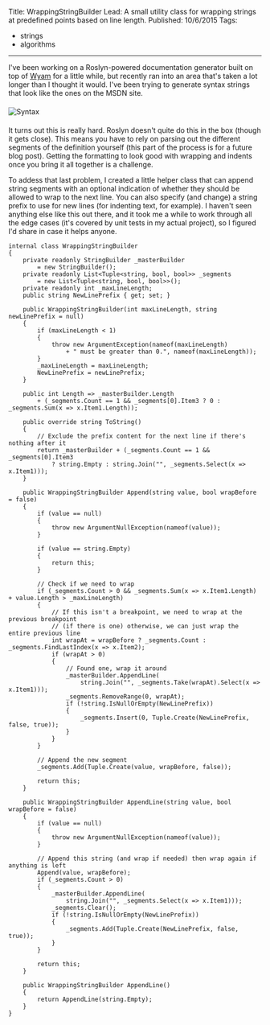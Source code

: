 Title: WrappingStringBuilder
Lead: A small utility class for wrapping strings at predefined points based on line length.
Published: 10/6/2015
Tags:
  - strings
  - algorithms
---
I've been working on a Roslyn-powered documentation generator built on top of [Wyam](http://wyam.io) for a little while, but recently ran into an area that's taken a lot longer than I thought it would. I've been trying to generate syntax strings that look like the ones on the MSDN site.

<img src="/Content/posts/syntax.png" alt="Syntax" class="img-responsive" style="margin-top: 6px; margin-bottom: 6px;">

It turns out this is really hard. Roslyn doesn't quite do this in the box (though it gets close). This means you have to rely on parsing out the different segments of the definition yourself (this part of the process is for a future blog post). Getting the formatting to look good with wrapping and indents once you bring it all together is a challenge.

To addess that last problem, I created a little helper class that can append string segments with an optional indication of whether they should be allowed to wrap to the next line. You can also specify (and change) a string prefix to use for new lines (for indenting text, for example). I haven't seen anything else like this out there, and it took me a while to work through all the edge cases (it's covered by unit tests in my actual project), so I figured I'd share in case it helps anyone.

```
internal class WrappingStringBuilder
{
    private readonly StringBuilder _masterBuilder 
        = new StringBuilder();
    private readonly List<Tuple<string, bool, bool>> _segments 
        = new List<Tuple<string, bool, bool>>();
    private readonly int _maxLineLength;
    public string NewLinePrefix { get; set; }

    public WrappingStringBuilder(int maxLineLength, string newLinePrefix = null)
    {
        if (maxLineLength < 1)
        {
            throw new ArgumentException(nameof(maxLineLength) 
                + " must be greater than 0.", nameof(maxLineLength));
        }
        _maxLineLength = maxLineLength;
        NewLinePrefix = newLinePrefix;
    }

    public int Length => _masterBuilder.Length 
        + (_segments.Count == 1 && _segments[0].Item3 ? 0 : _segments.Sum(x => x.Item1.Length));

    public override string ToString()
    {
        // Exclude the prefix content for the next line if there's nothing after it
        return _masterBuilder + (_segments.Count == 1 && _segments[0].Item3 
            ? string.Empty : string.Join("", _segments.Select(x => x.Item1)));
    }

    public WrappingStringBuilder Append(string value, bool wrapBefore = false)
    {
        if (value == null)
        {
            throw new ArgumentNullException(nameof(value));
        }

        if (value == string.Empty)
        {
            return this;
        }

        // Check if we need to wrap
        if (_segments.Count > 0 && _segments.Sum(x => x.Item1.Length) + value.Length > _maxLineLength)
        {
            // If this isn't a breakpoint, we need to wrap at the previous breakpoint
            // (if there is one) otherwise, we can just wrap the entire previous line
            int wrapAt = wrapBefore ? _segments.Count : _segments.FindLastIndex(x => x.Item2);
            if (wrapAt > 0)
            {
                // Found one, wrap it around
                _masterBuilder.AppendLine(
                    string.Join("", _segments.Take(wrapAt).Select(x => x.Item1)));
                _segments.RemoveRange(0, wrapAt);
                if (!string.IsNullOrEmpty(NewLinePrefix))
                {
                    _segments.Insert(0, Tuple.Create(NewLinePrefix, false, true));
                }
            }
        }

        // Append the new segment
        _segments.Add(Tuple.Create(value, wrapBefore, false));

        return this;
    }

    public WrappingStringBuilder AppendLine(string value, bool wrapBefore = false)
    {
        if (value == null)
        {
            throw new ArgumentNullException(nameof(value));
        }

        // Append this string (and wrap if needed) then wrap again if anything is left
        Append(value, wrapBefore);
        if (_segments.Count > 0)
        {
            _masterBuilder.AppendLine(
                string.Join("", _segments.Select(x => x.Item1)));
            _segments.Clear();
            if (!string.IsNullOrEmpty(NewLinePrefix))
            {
                _segments.Add(Tuple.Create(NewLinePrefix, false, true));
            }
        }

        return this;
    }

    public WrappingStringBuilder AppendLine()
    {
        return AppendLine(string.Empty);
    }
}
```
